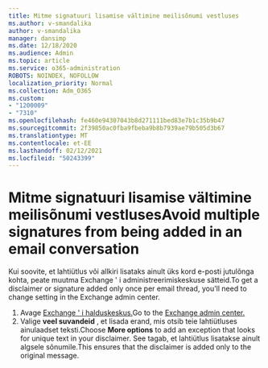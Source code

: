 ```yaml
---
title: Mitme signatuuri lisamise vältimine meilisõnumi vestluses
ms.author: v-smandalika
author: v-smandalika
manager: dansimp
ms.date: 12/18/2020
ms.audience: Admin
ms.topic: article
ms.service: o365-administration
ROBOTS: NOINDEX, NOFOLLOW
localization_priority: Normal
ms.collection: Adm_O365
ms.custom:
- "1200009"
- "7310"
ms.openlocfilehash: fe460e94307043b8d271111bed83e7b1c35b9b47
ms.sourcegitcommit: 2f39850ac0fba9fbeba9b8b7939ae79b505d3b67
ms.translationtype: MT
ms.contentlocale: et-EE
ms.lasthandoff: 02/12/2021
ms.locfileid: "50243399"
---
```

# <a name="avoid-multiple-signatures-from-being-added-in-an-email-conversation"></a><span data-ttu-id="3e634-102">Mitme signatuuri lisamise vältimine meilisõnumi vestluses</span><span class="sxs-lookup"><span data-stu-id="3e634-102">Avoid multiple signatures from being added in an email conversation</span></span>

<span data-ttu-id="3e634-103">Kui soovite, et lahtiütlus või allkiri lisataks ainult üks kord e-posti jutulõnga kohta, peate muutma Exchange ' i administreerimiskeskuse sätteid.</span><span class="sxs-lookup"><span data-stu-id="3e634-103">To get a disclaimer or signature added only once per email thread, you'll need to change setting in the Exchange admin center.</span></span>

1. <span data-ttu-id="3e634-104">Avage [Exchange ' i halduskeskus.](https://go.microsoft.com/fwlink/p/?linkid=2059104)</span><span class="sxs-lookup"><span data-stu-id="3e634-104">Go to the [Exchange admin center.](https://go.microsoft.com/fwlink/p/?linkid=2059104)</span></span>
2. <span data-ttu-id="3e634-105">Valige **veel suvandeid** , et lisada erand, mis otsib teie lahtiütluses ainulaadset teksti.</span><span class="sxs-lookup"><span data-stu-id="3e634-105">Choose **More options** to add an exception that looks for unique text in your disclaimer.</span></span> <span data-ttu-id="3e634-106">See tagab, et lahtiütlus lisatakse ainult algsele sõnumile.</span><span class="sxs-lookup"><span data-stu-id="3e634-106">This ensures that the disclaimer is added only to the original message.</span></span>

